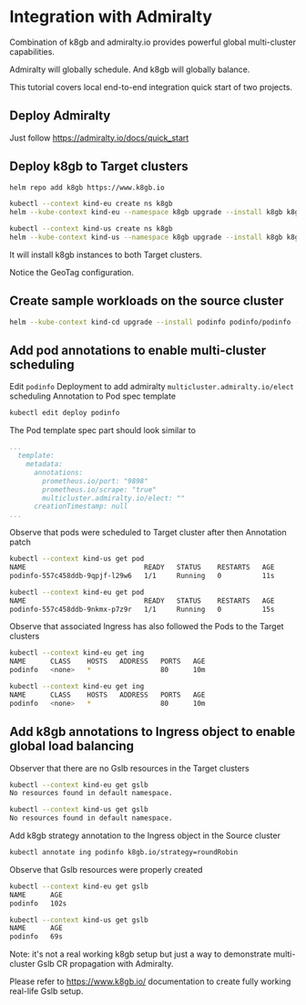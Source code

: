 # Integration with Admiralty

Combination of k8gb and admiralty.io provides powerful
global multi-cluster capabilities.

Admiralty will globally schedule. And k8gb will globally balance.

This tutorial covers local end-to-end integration quick start of two projects.

## Deploy Admiralty

Just follow https://admiralty.io/docs/quick_start

## Deploy k8gb to Target clusters

```sh
helm repo add k8gb https://www.k8gb.io

kubectl --context kind-eu create ns k8gb
helm --kube-context kind-eu --namespace k8gb upgrade --install k8gb k8gb/k8gb --set k8gb.clusterGeoTag=eu --set k8gb.extGslbClustersGeoTags=us

kubectl --context kind-us create ns k8gb
helm --kube-context kind-us --namespace k8gb upgrade --install k8gb k8gb/k8gb --set k8gb.clusterGeoTag=us --set k8gb.extGslbClustersGeoTags=eu
```

It will install k8gb instances to both Target clusters.

Notice the GeoTag configuration.

## Create sample workloads on the source cluster

```sh
helm --kube-context kind-cd upgrade --install podinfo podinfo/podinfo --set replicaCount=2 --set ingress.enabled=true
```

## Add pod annotations to enable multi-cluster scheduling

Edit `podinfo` Deployment to add admiralty `multicluster.admiralty.io/elect` scheduling Annotation to Pod spec template

```sh
kubectl edit deploy podinfo
```

The Pod template spec part should look similar to

```yaml
...
  template:
    metadata:
      annotations:
        prometheus.io/port: "9898"
        prometheus.io/scrape: "true"
        multicluster.admiralty.io/elect: ""
      creationTimestamp: null
...
```

Observe that pods were scheduled to Target cluster after then Annotation patch

```sh
kubectl --context kind-us get pod
NAME                             READY   STATUS    RESTARTS   AGE
podinfo-557c458ddb-9qpjf-l29w6   1/1     Running   0          11s

kubectl --context kind-eu get pod
NAME                             READY   STATUS    RESTARTS   AGE
podinfo-557c458ddb-9nkmx-p7z9r   1/1     Running   0          15s
```

Observe that associated Ingress has also followed the Pods to the Target clusters

```sh
kubectl --context kind-eu get ing
NAME      CLASS    HOSTS   ADDRESS   PORTS   AGE
podinfo   <none>   *                 80      10m

kubectl --context kind-eu get ing
NAME      CLASS    HOSTS   ADDRESS   PORTS   AGE
podinfo   <none>   *                 80      10m
```

## Add k8gb annotations to Ingress object to enable global load balancing

Observer that there are no Gslb resources in the Target clusters

```sh
kubectl --context kind-eu get gslb
No resources found in default namespace.

kubectl --context kind-us get gslb
No resources found in default namespace.
```

Add k8gb strategy annotation to the Ingress object in the Source cluster

```sh
kubectl annotate ing podinfo k8gb.io/strategy=roundRobin
```

Observe that Gslb resources were properly created

```sh
kubectl --context kind-eu get gslb
NAME      AGE
podinfo   102s

kubectl --context kind-us get gslb
NAME      AGE
podinfo   69s
```

Note: it's not a real working k8gb setup but just a way to demonstrate multi-cluster
Gslb CR propagation with Admiralty.

Please refer to https://www.k8gb.io/ documentation to create fully working real-life Gslb setup.
